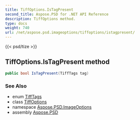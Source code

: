 ```yaml
---
title: TiffOptions.IsTagPresent
second_title: Aspose.PSD for .NET API Reference
description: TiffOptions method. 
type: docs
weight: 740
url: /net/aspose.psd.imageoptions/tiffoptions/istagpresent/
---
```

{{< psd/tize >}}
## TiffOptions.IsTagPresent method

```csharp
public bool IsTagPresent(TiffTags tag)
```

### See Also

* enum [TiffTags](../../../aspose.psd.fileformats.tiff.enums/tifftags/)
* class [TiffOptions](../)
* namespace [Aspose.PSD.ImageOptions](../../tiffoptions/)
* assembly [Aspose.PSD](../../../)


